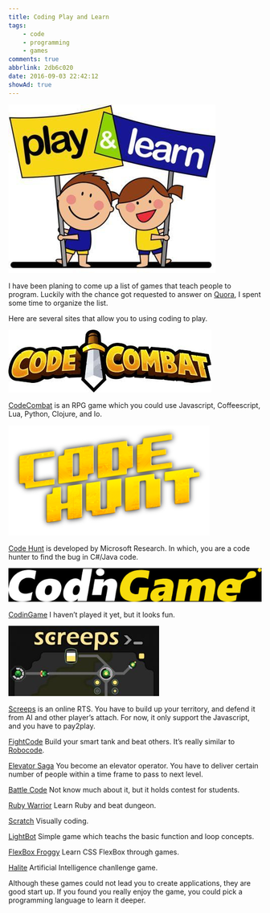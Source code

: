 ```yaml
---
title: Coding Play and Learn
tags:
    - code
    - programming
    - games
comments: true
abbrlink: 2db6c020
date: 2016-09-03 22:42:12
showAd: true
---
```


![](/img/play_learn_head.jpg)

I have been planing to come up a list of games that teach people to program. Luckily with the chance got requested to answer on [Quora](https://www.quora.com/Whats-a-good-way-to-learn-how-to-code-very-easily), I spent some time to organize the list.

<!-- more -->

Here are several sites that allow you to using coding to play.

![](/img/play_learn_code_combat.jpeg)

[CodeCombat](https://codecombat.com/) is an RPG game which you could use Javascript, Coffeescript, Lua, Python, Clojure, and Io.

![](/img/play_learn_code_hunt.png)

[Code Hunt](https://www.codehunt.com/) is developed by Microsoft Research. In which, you are a code hunter to find the bug in C#/Java code.

![](/img/play_learn_codingame.jpg)

[CodinGame](https://www.codingame.com/start) I haven’t played it yet, but it looks fun.

![](/img/play_learn_creeps.jpg)

[Screeps](https://screeps.com/) is an online RTS. You have to build up your territory, and defend it from AI and other player’s attach. For now, it only support the Javascript, and you have to pay2play.

[FightCode](http://fightcodegame.com/) Build your smart tank and beat others. It’s really similar to [Robocode](http://robocode.sourceforge.net/).

[Elevator Saga](http://play.elevatorsaga.com/) You become an elevator operator. You have to deliver certain number of people within a time frame to pass to next level.

[Battle Code](https://www.battlecode.org/) Not know much about it, but it holds contest for students.

[Ruby Warrior](https://www.bloc.io/ruby-warrior/#/warriors) Learn Ruby and beat dungeon.

[Scratch](https://scratch.mit.edu/) Visually coding.

[LightBot](https://lightbot.com/) Simple game which teachs the basic function and loop concepts.

[FlexBox Froggy](http://flexboxfroggy.com/) Learn CSS FlexBox through games.

[Halite](https://halite.io/) Artificial Intelligence chanllenge game. 

Although these games could not lead you to create applications, they are good start up. If you found you really enjoy the game, you could pick a programming language to learn it deeper.

